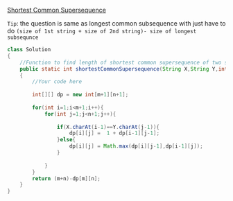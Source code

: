 [Shortest Common Supersequence](https://www.geeksforgeeks.org/problems/shortest-common-supersequence0322/1)

`Tip`: the question is same as longest common subsequence with just have to do `(size of 1st string + size of 2nd string)- size of longest subsequnce`

```java
class Solution
{
    //Function to find length of shortest common supersequence of two strings.
    public static int shortestCommonSupersequence(String X,String Y,int m,int n)
    {
        //Your code here
        
        int[][] dp = new int[m+1][n+1];
        
        for(int i=1;i<m+1;i++){
            for(int j=1;j<n+1;j++){
                
                if(X.charAt(i-1)==Y.charAt(j-1)){
                    dp[i][j] =  1 + dp[i-1][j-1];
                }else{
                    dp[i][j] = Math.max(dp[i][j-1],dp[i-1][j]);
                }
                
            }
        }
        return (m+n)-dp[m][n];
    }
}
```
